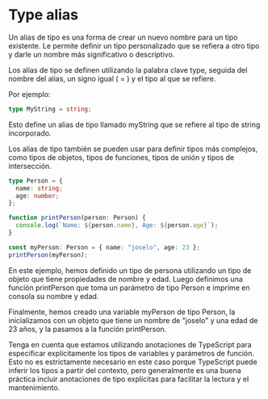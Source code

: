# Type alias

Un alias de tipo es una forma de crear un nuevo nombre para un tipo existente. Le permite definir un tipo personalizado que se refiera a otro tipo
y darle un nombre más significativo o descriptivo.

Los alias de tipo se definen utilizando la palabra clave type, seguida del nombre del alias, un signo igual ( = ) y el tipo al que se refiere.

Por ejemplo:

```ts
type MyString = string;
```

Esto define un alias de tipo llamado myString que se refiere al tipo de string incorporado.

Los alias de tipo también se pueden usar para definir tipos más complejos, como tipos de objetos, tipos de funciones, tipos de unión y tipos de
intersección.

```ts
type Person = {
  name: string;
  age: number;
};

function printPerson(person: Person) {
  console.log(`Name: ${person.name}, Age: ${person.age}`);
}

const myPerson: Person = { name: "joselo", age: 23 };
printPerson(myPerson);
```

En este ejemplo, hemos definido un tipo de persona utilizando un tipo de objeto que tiene propiedades de nombre y edad. Luego definimos una función
printPerson que toma un parámetro de tipo Person e imprime en consola su nombre y edad.

Finalmente, hemos creado una variable myPerson de tipo Person, la inicializamos con un objeto que tiene un nombre de "joselo" y una edad de 23
años, y la pasamos a la función printPerson.

Tenga en cuenta que estamos utilizando anotaciones de TypeScript para especificar explícitamente los tipos de variables y parámetros de función.
Esto no es estrictamente necesario en este caso porque TypeScript puede inferir los tipos a partir del contexto, pero generalmente es una buena
práctica incluir anotaciones de tipo explícitas para facilitar la lectura y el mantenimiento.
